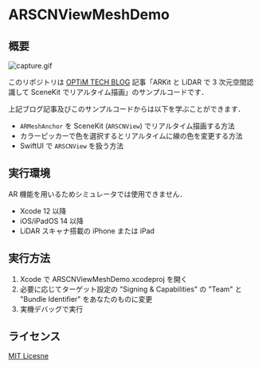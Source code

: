#  ARSCNViewMeshDemo

## 概要

![capture.gif](./capture.gif)

このリポジトリは [OPTiM TECH BLOG](https://tech-blog.optim.co.jp) 記事「ARKit と LiDAR で 3 次元空間認識して SceneKit でリアルタイム描画」のサンプルコードです．

上記ブログ記事及びこのサンプルコードからは以下を学ぶことができます．

- `ARMeshAnchor` を SceneKit (`ARSCNView`) でリアルタイム描画する方法
- カラーピッカーで色を選択するとリアルタイムに線の色を変更する方法
- SwiftUI で `ARSCNView` を扱う方法

## 実行環境

AR 機能を用いるためシミュレータでは使用できません．

- Xcode 12 以降
- iOS/iPadOS 14 以降
- LiDAR スキャナ搭載の iPhone または iPad

## 実行方法

1. Xcode で ARSCNViewMeshDemo.xcodeproj を開く
1. 必要に応じてターゲット設定の "Signing & Capabilities" の "Team" と "Bundle Identifier" をあなたのものに変更
1. 実機デバッグで実行

## ライセンス

[MIT Licesne](./LICENSE)
